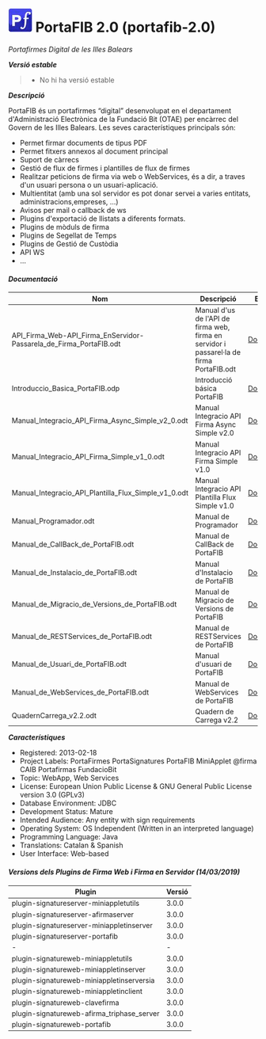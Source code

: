 # ![Logo](https://github.com/GovernIB/maven/raw/binaris/portafib/projectinfo_Attachments/icon.jpg) PortaFIB 2.0 (portafib-2.0)
 *Portafirmes Digital de les Illes Balears*

***Versió estable***

> - No hi ha versió estable

***Descripció***

PortaFIB és un portafirmes “digital” desenvolupat en el departament d'Administració Electrònica de la Fundació Bit (OTAE) per encàrrec del Govern de les Illes Balears.
Les seves característiques principals són:
* Permet firmar documents de tipus PDF
* Permet fitxers annexos al document principal
* Suport de càrrecs
* Gestió de flux de firmes i plantilles de flux de firmes
* Realitzar peticions de firma via web o WebServices, és a dir, a traves d'un usuari persona o un usuari-aplicació.
* Multientitat (amb una sol servidor es pot donar servei a varies entitats, administracions,empreses, ...)
* Avisos per mail o callback de ws
* Plugins d'exportació de llistats a diferents formats.
* Plugins de mòduls de firma
* Plugins de Segellat de Temps
* Plugins de Gestió de Custòdia
* API WS
* ...


#### ***Documentació***

Nom | Descripció | Enllaç
------------ | ------------- | -------------
API_Firma_Web-API_Firma_EnServidor-Passarela_de_Firma_PortaFIB.odt | Manual d'us de l'API de firma web, firma en servidor i passarel·la de firma PortaFIB.odt  | [Document](./doc/API_Firma_Web-API_Firma_EnServidor-Passarela_de_Firma_PortaFIB.odt)
Introduccio_Basica_PortaFIB.odp | Introducció básica PortaFIB | [Document](./doc/Introduccio_Basica_PortaFIB.odp)
Manual_Integracio_API_Firma_Async_Simple_v2_0.odt | Manual Integracio API Firma Async Simple v2.0 | [Document](./doc/Manual_Integracio_API_Firma_Async_Simple_v2_0.odt)
Manual_Integracio_API_Firma_Simple_v1_0.odt | Manual Integracio API Firma Simple v1.0 | [Document](./doc/Manual_Integracio_API_Firma_Simple_v1_0.odt)
Manual_Integracio_API_Plantilla_Flux_Simple_v1_0.odt | Manual Integracio API Plantilla Flux Simple v1.0 | [Document](./doc/Manual_Integracio_API_Plantilla_Flux_Simple_v1_0.odt)
Manual_Programador.odt | Manual de Programador | [Document](./doc/Manual_Programador.odt)
Manual_de_CallBack_de_PortaFIB.odt | Manual de CallBack de PortaFIB | [Document](./doc/Manual_de_CallBack_de_PortaFIB.odt)
Manual_de_Instalacio_de_PortaFIB.odt | Manual d'Instalacio de PortaFIB | [Document](./doc/Manual_de_Instalacio_de_PortaFIB.odt)
Manual_de_Migracio_de_Versions_de_PortaFIB.odt | Manual de Migracio de Versions de PortaFIB | [Document](./doc/Manual_de_Migracio_de_Versions_de_PortaFIB.odt)
Manual_de_RESTServices_de_PortaFIB.odt | Manual de RESTServices de PortaFIB | [Document](./doc/Manual_de_RESTServices_de_PortaFIB.odt)
Manual_de_Usuari_de_PortaFIB.odt | Manual d'usuari de PortaFIB | [Document](./doc/Manual_de_Usuari_de_PortaFIB.odt)
Manual_de_WebServices_de_PortaFIB.odt | Manual de WebServices de PortaFIB | [Document](./doc/Manual_de_WebServices_de_PortaFIB.odt)
QuadernCarrega_v2.2.odt | Quadern de Carrega v2.2 | [Document](./doc/QuadernCarrega_v2.2.odt)

***Característiques***

* Registered: 2013-02-18 
* Project Labels: PortaFirmes  PortaSignatures  PortaFIB  MiniApplet @firma  CAIB  Portafirmas  FundacioBit  
* Topic: WebApp, Web Services
* License: European Union Public License & GNU General Public License version 3.0 (GPLv3)
* Database Environment:  JDBC
* Development Status: Mature
* Intended Audience:  Any entity with sign requirements
* Operating System:  OS Independent (Written in an interpreted language)
* Programming Language:  Java
* Translations: Catalan & Spanish
* User Interface: Web-based





#### ***Versions dels Plugins de Firma Web i Firma en Servidor (14/03/2019)***

| Plugin  | Versió |
| ------------- | ------------- |
| plugin-signatureserver-miniappletutils | 3.0.0 |
| plugin-signatureserver-afirmaserver | 3.0.0 |
| plugin-signatureserver-miniappletinserver | 3.0.0 |
| plugin-signatureserver-portafib | 3.0.0 |
| - | - |
| plugin-signatureweb-miniappletutils | 3.0.0 |
| plugin-signatureweb-miniappletinserver | 3.0.0 |
| plugin-signatureweb-miniappletinserversia | 3.0.0 |
| plugin-signatureweb-miniappletinclient | 3.0.0 |
| plugin-signatureweb-clavefirma | 3.0.0 |
| plugin-signatureweb-afirma_triphase_server | 3.0.0 |
| plugin-signatureweb-portafib | 3.0.0 |
